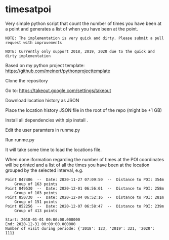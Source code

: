 # timesatpoi
Very simple python script that count the number of times you have been at a point and generates a list of when you have been at the point.

    NOTE: The implementation is very quick and dirty. Please submit a pull request with improvements 

    NOTE: Currently only support 2018, 2019, 2020 due to the quick and dirty implementation

Based on my python project template: https://github.com/meinert/pythonprojecttemplate

Clone the repository

Go to: https://takeout.google.com/settings/takeout

Download location history as JSON

Place the location history JSON file in the root of the repo (might be +1 GB)

Install all dependencies with pip install .

Edit the user paramters in runme.py

Run runme.py

It will take some time to load the locations file.

When done iformation regarding the number of times at the POI coordinates will be printed and a list of all the times you have been at the location grouped by the selected interval, e.g.

    Point 847406  --  Date: 2020-11-27 07:09:50  --  Distance to POI: 354m
        Group of 163 points
    Point 849530  --  Date: 2020-12-01 06:56:01  --  Distance to POI: 258m
        Group of 103 points
    Point 850730  --  Date: 2020-12-04 06:52:16  --  Distance to POI: 281m
        Group of 151 points
    Point 852256  --  Date: 2020-12-07 06:58:47  --  Distance to POI: 239m
        Group of 413 points
        
    Start: 2018-01-01 00:00:00.000000
    End: 2020-12-31 00:00:00.000000
    Number of visit during periode: {'2018': 123, '2019': 321, '2020': 111}

 


